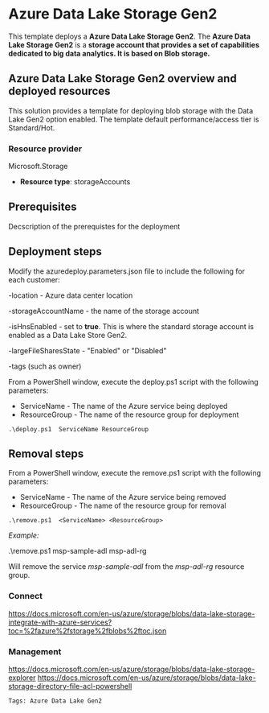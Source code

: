 # Azure Data Lake Storage Gen2


This template deploys a **Azure Data Lake Storage Gen2**. The **Azure Data Lake Storage Gen2** is a **storage account that provides a set of capabilities dedicated to big data analytics. It is based on Blob storage.**

## Azure Data Lake Storage Gen2 overview and deployed resources

This solution provides a template for deploying blob storage with the Data Lake Gen2 option enabled. The template default performance/access tier is Standard/Hot. 

### Resource provider

Microsoft.Storage

+ **Resource type**: storageAccounts


## Prerequisites

Decscription of the prerequistes for the deployment

## Deployment steps

Modify the azuredeploy.parameters.json file to include the following for each customer: 

-location - Azure data center location

-storageAccountName - the name of the storage account

-isHnsEnabled - set to **true**. This is where the standard storage account is enabled as a Data Lake Store Gen2.

-largeFileSharesState - "Enabled" or "Disabled"

-tags (such as owner)

From a PowerShell window, execute the deploy.ps1 script with the following parameters:

+ ServiceName    -  The name of the Azure service being deployed
+ ResourceGroup  -  The name of the resource group for deployment

```
.\deploy.ps1  ServiceName ResourceGroup
```
## Removal steps

From a PowerShell window, execute the remove.ps1 script with the following parameters:

+ ServiceName    -  The name of the Azure service being removed
+ ResourceGroup  -  The name of the resource group for removal

```
.\remove.ps1  <ServiceName> <ResourceGroup>

```
_Example:_

  .\remove.ps1 msp-sample-adl msp-adl-rg

  Will remove the service *msp-sample-adl* from the *msp-adl-rg* resource group.


### Connect

https://docs.microsoft.com/en-us/azure/storage/blobs/data-lake-storage-integrate-with-azure-services?toc=%2fazure%2fstorage%2fblobs%2ftoc.json

### Management

https://docs.microsoft.com/en-us/azure/storage/blobs/data-lake-storage-explorer
https://docs.microsoft.com/en-us/azure/storage/blobs/data-lake-storage-directory-file-acl-powershell



`Tags: Azure Data Lake Gen2`